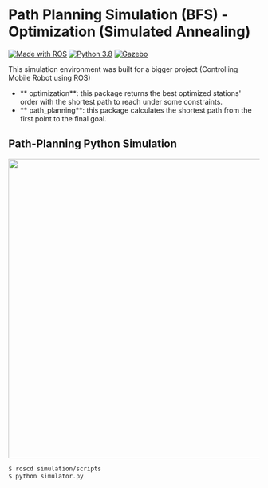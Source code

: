 # Path Planning Simulation (BFS) - Optimization (Simulated Annealing)

[![Made with ROS](https://img.shields.io/badge/Made%20with-ROS-green?&logo=ros)](http://wiki.ros.org/)
[![Python 3.8](https://img.shields.io/badge/Python-3.8-3776AB?logo=python)](https://www.python.org/downloads/release/python-360/)
[![Gazebo](https://img.shields.io/badge/GAZEBO-orange?logo=gazebo&logoColor=white)](https://gazebosim.org/home)

This simulation environment was built for a bigger project (Controlling Mobile Robot using ROS)

- ** optimization**: this package returns the best optimized stations' order with the shortest path to reach under some constraints.
- ** path_planning**: this package calculates the shortest path from the first point to the final goal.

## Path-Planning Python Simulation ##
<p align="center">
<img  src="./BFS.gif" width="600"  />
</p>

~~~bash
$ roscd simulation/scripts
$ python simulator.py
~~~

